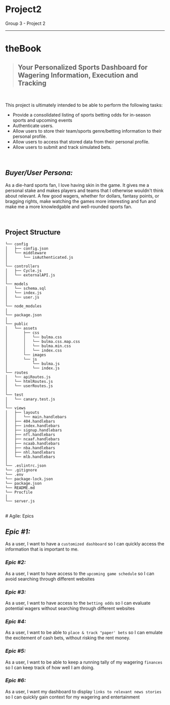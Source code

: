 # Project2
Group 3 - Project 2

---

# **theBook**

> ## Your Personalized Sports Dashboard for Wagering Information, Execution and Tracking

<br>

This project is ultimately intended to be able to perform the following tasks:
- Provide a consolidated listing of sports betting odds for in-season sports and upcoming events
- Authenticate users.
- Allow users to store their team/sports genre/betting information to their personal profile.
- Allow users to access that stored data from their personal profile.
- Allow users to submit and track simulated bets.

<br>

## *Buyer/User Persona:*

As a die-hard sports fan, I love having skin in the game. It gives me a personal stake and makes players and teams that I otherwise wouldn't think about relevant.  A few good wagers, whether for dollars, fantasy points, or bragging rights, make watching the games more interesting and fun and make me a more knowledgable and well-rounded sports fan.

<br>

## Project Structure

```
└── config
│   ├── config.json
│   └── middleware
│       └── isAuthenticated.js
│
└── controllers
│   ├── Cycle.js
│   └── externalAPI.js
│ 
└── models
│   └── schema.sql
│   └── index.js
│   └── user.js
│
└── node_modules
│ 
└── package.json
│
└── public
│   └── assets
│       ├── css
│       │   └── bulma.css
│       │   └── bulma.css.map.css
│       │   └── bulma.min.css
│       │   └── index.css
│       └── images
│       └── js
│           └── bulma.js
│           └── index.js
└── routes
│   └── apiRoutes.js
│   └── htmlRoutes.js
│   └── userRoutes.js
│
└── test
│   └── canary.test.js
│
└── views
│   ├── layouts
│   │   └── main.handlebars
│   ├── 404.handlebars
│   ├── index.handlebars
│   ├── signup.handlebars
│   ├── nfl.handlebars
│   ├── ncaaf.handlebars
│   ├── ncaab.handlebars
│   ├── nba.handlebars
│   ├── nhl.handlebars
│   └── mlb.handlebars
│
└── .eslintrc.json
└── .gitignore
└── .env
└── package-lock.json
└── package.json
└── README.md
└── Procfile
│ 
└── server.js

``` 

<br>
# Agile: Epics

## *Epic #1:*
As a user, I want to have a `customized dashboard` so I can quickly access the information that is important to me.
<br>
### *Epic #2:*
As a user, I want to have access to the `upcoming game schedule` so I can avoid searching through different websites
<br>
### *Epic #3:*
As a user, I want to have access to the `betting odds` so I can evaluate potential wagers without searching through different websites
<br>
### *Epic #4:*
As a user, I want to be able to `place & track "paper' bets` so I can emulate the excitement of cash bets, without risking the rent money.
<br>
### *Epic #5:*
As a user, I want to be able to keep a running tally of my wagering `finances` so I can keep track of how well I am doing.
<br>
### *Epic #6:*
As a user, I want my dashboard to display `links to relevant news stories` so I can quickly gain context for my wagering and entertainment
<br>

